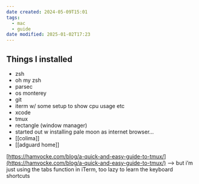 ```yaml
---
date created: 2024-05-09T15:01
tags:
  - mac
  - guide
date modified: 2025-01-02T17:23
---
```

## Things I installed

- zsh
- oh my zsh
- parsec
- os monterey 
- git
- iterm w/ some setup to show cpu usage etc 
- xcode
- tmux
- rectangle (window manager)
- started out w installing pale moon as internet browser…
- [[colima]]
- [[adguard home]]

[https://hamvocke.com/blog/a-quick-and-easy-guide-to-tmux/](https://hamvocke.com/blog/a-quick-and-easy-guide-to-tmux/) —> but i’m just using the tabs function in iTerm, too lazy to learn the keyboard shortcuts